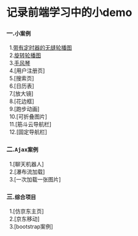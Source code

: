 # 记录前端学习中的小demo #

### 一.`小案例`   <br>
&nbsp;&nbsp;1.[带有定时器的无缝轮播图](http://htmlpreview.github.io/?https://github.com/footmess/mySmallDemo/blob/master/%E5%B8%A6%E6%9C%89%E5%AE%9A%E6%97%B6%E5%99%A8%E7%9A%84%E6%97%A0%E7%BC%9D%E8%BD%AE%E6%92%AD%E5%9B%BE/index.html)    <br>
&nbsp;&nbsp;2.[旋转轮播图](http://htmlpreview.github.io/?https://github.com/footmess/mySmallDemo/blob/master/%E6%A1%88%E4%BE%8B-%E6%97%8B%E8%BD%AC%E8%BD%AE%E6%92%AD%E5%9B%BE/index.html)     <br>
&nbsp;&nbsp;3.[手风琴]()     <br>
&nbsp;&nbsp;4.[用户注册页]     <br>
&nbsp;&nbsp;5.[搜索页]     <br>
&nbsp;&nbsp;6.[日历表]      <br>
&nbsp;&nbsp;7.[放大镜]       <br>
&nbsp;&nbsp;8.[花边框]       <br>
&nbsp;&nbsp;9.[跑步动画]        <br>
&nbsp;&nbsp;10.[可折叠图片]       <br>
&nbsp;&nbsp;11.[筋斗云导航栏]      <br>
&nbsp;&nbsp;12.[固定导航栏]     <br>
### 二.`Ajax案例`    <br>
&nbsp;&nbsp;1.[聊天机器人]     <br>
&nbsp;&nbsp;2.[瀑布流加载]     <br>
&nbsp;&nbsp;3.[一次加载一张图片]    <br>

### 三.`综合项目`    <br>
&nbsp;&nbsp;1.[仿京东主页]    <br>
&nbsp;&nbsp;2.[京东移动]     <br>
&nbsp;&nbsp;3.[bootstrap案例]    <br>
